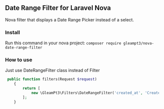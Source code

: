 ## Date Range Filter for Laravel Nova

Nova filter that displays a Date Range Picker instead of a select.

### Install

Run this command in your nova project:
`composer require gleampt3/nova-date-range-filter`

### How to use

Just use DateRangeFilter class instead of Filter

```php
 public function filters(Request $request)
    {
        return [
            new \GleamPt3\Filters\DateRangeFilter('created_at', 'Created date'),
        ];
    }
```
